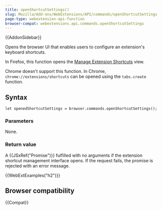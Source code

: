 ```yaml
---
title: openShortcutSettings()
slug: Mozilla/Add-ons/WebExtensions/API/commands/openShortcutSettings
page-type: webextension-api-function
browser-compat: webextensions.api.commands.openShortcutSettings
---
```


{{AddonSidebar}}

Opens the browser UI that enables users to configure an extension's keyboard shortcuts.

In Firefox, this function opens the [Manage Extension Shortcuts](https://support.mozilla.org/en-US/kb/manage-extension-shortcuts-firefox) view.

Chrome doesn't support this function. In Chrome, `chrome://extensions/shortcuts` can be opened using the `tabs.create` function.

## Syntax

```js-nolint
let openedShortcutSettings = browser.commands.openShortcutSettings();
```

### Parameters

None.

### Return value

A {{JSxRef("Promise")}} fulfilled with no arguments if the extension shortcut management interface opens. If the request fails, the promise is rejected with an error message.

{{WebExtExamples("h2")}}

## Browser compatibility

{{Compat}}
